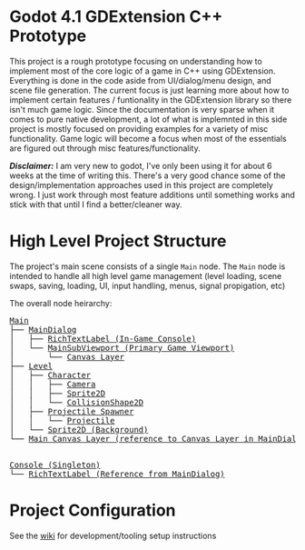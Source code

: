 # Godot 4.1 GDExtension C++ Prototype
 This project is a rough prototype focusing on understanding how to implement most of the core logic of a game in C++ using GDExtension. Everything is done in the code aside from UI/dialog/menu design, and scene file generation. The current focus is just learning more about how to implement certain features / funtionality in the GDExtension library so there isn't much game logic. Since the documentation is very sparse when it comes to pure native development, a lot of what is implemnted in this side project is mostly focused on providing examples for a variety of misc functionality. Game logic will become a focus when most of the essentials are figured out through misc features/functionality.

***Disclaimer:*** I am very new to godot, I've only been using it for about 6 weeks at the time of writing this. There's a very good chance some of the design/implementation approaches used in this project are completely wrong. I just work through most feature additions until something works and stick with that until I find a better/cleaner way.

# High Level Project Structure

The project's main scene consists of a single `Main` node. The `Main` node is intended to handle all high level game management (level loading, scene swaps, saving, loading, UI, input handling, menus, signal propigation, etc)

The overall node heirarchy:

<div class="highlight highlight-html"> <pre>
<a href="./src/main.hpp" title="title">Main</a>
├── <a href="./src/ui/main_dialog.hpp" title="title">MainDialog</a>
│   ├── <a href="./project/assets/scenes/ui/dialogs/main_dialog.tscn" title="title">RichTextLabel (In-Game Console)</a>
│   └── <a href="./project/assets/scenes/ui/dialogs/main_dialog.tscn" title="title">MainSubViewport (Primary Game Viewport)</a>
│       └── <a href="./project/assets/scenes/ui/dialogs/main_dialog.tscn" title="title">Canvas Layer</a>
├── <a href="./src/core/level.hpp" title="title">Level</a>
│   ├── <a href="./src/nodes/character.cpp" title="title">Character</a>
│   │   ├── <a href="./src/nodes/camera.cpp" title="title">Camera</a>
│   │   ├── <a href="./src/nodes/character.cpp" title="title">Sprite2D</a>
│   │   └── <a href="./src/nodes/character.cpp" title="title">CollisionShape2D</a>
│   ├── <a href="./src/core/projectile_spawner.hpp" title="title">Projectile Spawner</a>
│   │   └── <a href="./src/nodes/projectile.cpp" title="title">Projectile</a>
│   └── <a href="./src/core/level.hpp" title="title">Sprite2D (Background)</a>
└── <a href="./src/core/main.hpp" title="title">Main Canvas Layer (reference to Canvas Layer in MainDialog)</a>
</p>
<a href="./src/singletons/console.hpp" title="title">Console (Singleton)</a>
└── <a href="./project/assets/scenes/ui/dialogs/main_dialog.tscn" title="title">RichTextLabel (Reference from MainDialog)</a>
</pre> </div>

# Project Configuration
See the [wiki](https://github.com/vorlac/godot-roguelite/wiki) for development/tooling setup instructions
